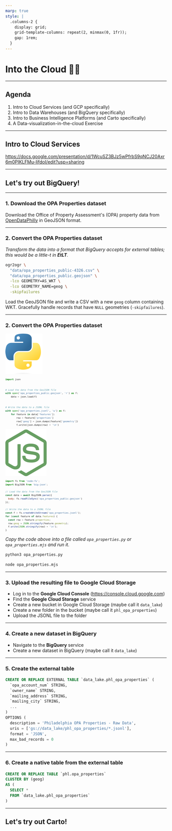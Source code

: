 ```yaml
---
marp: true
style: |
  .columns-2 {
    display: grid;
    grid-template-columns: repeat(2, minmax(0, 1fr));
    gap: 1rem;
  }
---
```


<!-- _backgroundColor: dimgray -->
<!-- _color: white -->

<!-- We're going to move PostgreSQL aside for a while -- we're not saying goodbye, we're just moving it out of the center of our view so that we can make room for the universe of other things we're going to be talking about. 

This week we're going to talk about using programming tools to move data into a particular kind of database called a data warehouse, but before we get there I want to talk about the cloud, and set up our motivation. -->

# Into the Cloud 😶‍🌫️

---

## Agenda

<!-- After spring break we're going to be splitting up into three teams. Each team is going to build their own version of a computer assisted mass appraisal system for the City of Philadelphia.

https://docs.google.com/drawings/d/1_4iotvP8y2ajsU5e-NEkZDGfF1Y7uoE7FY_d3HU1ldE/edit

This system will be useful for both city staff that work within the Office of Property Assessment, and also for residential property owners in Philadelphia. There will be different interfaces useful for the two stakeholder groups, but the interfaces will be based on the same data.

For this, we're going to set up a data warehouse, into which we will place property assessment and related information. The data will be updated on a regular and frequent basis, and we will organize the data so that we can build machine learning models and user interfaces on top of it. All of this will be done automatically on a certain schedule, in the cloud, and without human intervention.
-->

1. Intro to Cloud Services (and GCP specifically)
2. Intro to Data Warehouses (and BigQuery specifically)
3. Intro to Business Intelligence Platforms (and Carto specifically)
3. A Data-visualization-in-the-cloud Exercise

---

## Intro to Cloud Services
<!--
We'll talk more about the project in a couple of weeks, but for now, let's talk about what the cloud is.
-->
https://docs.google.com/presentation/d/1WcuSZ3BJz5wPfrbS9qNCJ20Axr6m0PIKLFMu-ljfdoI/edit?usp=sharing

---

## Let's try out BigQuery!

<!-- We're going to load a dataset into BigQuery and then do some light visualization with it.

There are about 5-bajillion-and-one ways to load data into a data warehouse. In a production environment, many companies will rely on systems such as Stitch or FiveTran for extracting data from sources and loading it into data warehouses or data lakes. These platforms are incredibly useful, and it's definitely a best-practice to use them for basic extraction and loading. However, we're going to use a bit more of a low-level approach in this class (1) to get an understanding of what Stitch and FiveTran are doing for us, and (2) because these ETL platforms have their limits, and there are many cases where data engineers have to write their own custom ingestion logic when a ready-made connector doesn't already exist.

To load our data into BigQuery we're going to use something called "external tables" (the afore-mentioned ETL platforms often use this same method). External tables allow us to upload data to Google Cloud Storage and query it from there as if it were a native table in BigQuery. In other words, loading data into BigQuery could often be as easy as uploading a CSV file to a Google Cloud Storage folder and querying it like a database table.

https://cloud.google.com/bigquery/docs/batch-loading-data

CSV isn't the only format that's supported for external tables; for example, we're going to use a format called Newline Delimited JSON, or "JSON-L". There's also formats like GeoParquet, among others. You can see all the formats in the BigQuery documentation on batch loading data. -->

---

### 1. Download the OPA Properties dataset

Download the Office of Property Assessment's (OPA) property data from [OpenDataPhilly](https://opendataphilly.org/datasets/philadelphia-properties-and-assessment-history/) in GeoJSON format.

<!-- Download the OPA property data from opendataphilly in GeoJSON format. Note that often it doesn't matter too much which initial format you extract data in a data pipeline as an initial step to transform data from one format to something more compatible with the system you're loading into is pretty common. This is one thing that people will often use ogr2ogr for; it's not _just_ for loading data into PostGIS -- it's a tool to convert data from one geospatial format into any other. We've just been using it so far to translate data from GeoJSON or Shapefile format into PostGIS format. We could just as easily go from, for example, Shapefile to CSV.

We could also, download the CSV directly from OpenDataPhilly, but in this case that's not going to get us what we want because the coordinates of the data is in EPSG:2272. Also, I'm going to make a point or two using the GeoJSON.

For the sake of a little bit of exploration, I'll download two formats: the CSV, and the GeoJSON. Both of these contain the same data, just encoded in different formats. -->

---

### 2. Convert the OPA Properties dataset

_Transform the data into a format that BigQuery accepts for external tables; this would be a little-t in **EtLT**._

<!-- In the Data Pipelines Pocket Reference you're going to read about different patterns used in data pipelines. People often talk about "ETL" and "ELT", but Densmore (the author) also refers to "EtLT", which is a pattern we're going to employ often.

We're going to need to translate the file we downloaded into something that BigQuery can understand. In doing this, we're not altering the meaning of any of the fields, or aggregating to change any units of analysis, or filtering any of thedata out. Those would all be big-T transformations. This is really just modifying how the data in encoded to make it compatible with our system.

There are countless ways we could go about this. For example, as I mentioned before, we could use ogr2ogr to translate it into a CSV with a WKT geography column. Alternatively we could use a simple Python or JavaScript script to do the conversion for us. When we get to Cloud Functions you'll see that using a script turns out to be a pretty convenient option, since we'll eventually want this to be run in a process on a cloud server. -->

<div class="columns-2">
<div>

```sh
ogr2ogr \
  "data/opa_properties_public-4326.csv" \
  "data/opa_properties_public.geojson" \
  -lco GEOMETRY=AS_WKT \
  -lco GEOMETRY_NAME=geog \
  -skipfailures
```

</div>
<div>

Load the GeoJSON file and write a CSV with a new `geog` column containing WKT. Gracefully handle records that have `NULL` geometries (`-skipfailures`).

</div>
</div>

---

### 2. Convert the OPA Properties dataset

<!-- If we were to use a small script to do this, it might look like one of these. These scripts use the GeoJSON download files, since we don't have to worry about reprojecting the coordinates into 4326. Also, instead of generating a new CSV, it generates data in a format called JSON-L, or new-line-delimited JSON. This is another format that BigQuery plays well with. It's a little more verbose than CSV, but can be compressed pretty small.

The code block on the left is Python and on the right is JavaScript, but the two blocks of code do basically the same thing. -->

<div class="columns-2" style="font-size: 0.6em">
<div>

![Python h:32](images/Python_icon.png)

```python
import json


# Load the data from the GeoJSON file
with open('opa_properties_public.geojson', 'r') as f:
    data = json.load(f)


# Write the data to a JSONL file
with open('opa_properties.jsonl', 'w') as f:
    for feature in data['features']:
        row = feature['properties']
        row['geog'] = json.dumps(feature['geometry'])
        f.write(json.dumps(row) + '\n')

```

</div>
<div>

![Node.js h:32](images/Node.js_icon.png)

```javascript
import fs from 'node:fs';
import BigJSON from 'big-json';

// Load the data from the GeoJSON file
const data = await BigJSON.parse({
  body: fs.readFileSync('opa_properties_public.geojson')
});

// Write the data to a JSONL file
const f = fs.createWriteStream('opa_properties.jsonl');
for (const feature of data.features) {
  const row = feature.properties;
  row.geog = JSON.stringify(feature.geometry);
  f.write(JSON.stringify(row) + '\n');
}
```

</div>
</div>

_Copy the code above into a file called `opa_properties.py` or `opa_properties.mjs` and run it._

<div class="columns-2">
<div>

```bash
python3 opa_properties.py
```

</div>
<div>

```bash
node opa_properties.mjs
```

</div>
</div>

---

### 3. Upload the resulting file to Google Cloud Storage

<!-- Finally we'll need to upload this file to somewhere in Google Cloud Platform. This is also something we will script in the future, but for now we'll do it manually, with the added bonus that it allows us to get familiar with the Google Cloud Console interface. -->

- Log in to the **Google Cloud Console** (https://console.cloud.google.com)
- Find the **Google Cloud Storage** service
- Create a new bucket in Google Cloud Storage (maybe call it `data_lake`)
- Create a new folder in the bucket (maybe call it `phl_opa_properties`)
- Upload the JSONL file to the folder

---

### 4. Create a new dataset in BigQuery

<!-- Now let's get the BigQuery side of things set up. Remember that in BigQuery a "dataset" is essentially equivalent to a "schema" in PostgreSQL. So let's create a new dataset to store our table in. -->

- Navigate to the **BigQuery** service
- Create a new dataset in BigQuery (maybe call it `data_lake`)

---

### 5. Create the external table

<!-- We've uploaded a file to Google Cloud Storage, and now we have to tell BigQuery to let us query that file as a table bu creating a table object in BigQuery that points to the file. The `uris` option is what I use to specify where the file is. The gs lets us know that it's a GCS url. Also notice the asterisk, or wildcard that I'm using. You can actually have BigQuery treat multiple files as one big table. This is really useful, for example, if you have data that you;re adding to the table on a regular basis; all you have to do is upload the new data to storage and old data will still be there. -->

```sql
CREATE OR REPLACE EXTERNAL TABLE `data_lake.phl_opa_properties` (
  `opa_account_num` STRING,
  `owner_name` STRING,
  `mailing_address` STRING,
  `mailing_city` STRING,
  ...
)
OPTIONS (
  description = 'Philadelphia OPA Properties - Raw Data',
  uris = ['gs://data_lake/phl_opa_properties/*.jsonl'],
  format = 'JSON',
  max_bad_records = 0
)
```

---

### 6. Create a native table from the external table

<!-- Finally, as an optional last step, I almost always create a native table. -->
```sql
CREATE OR REPLACE TABLE `phl.opa_properties`
CLUSTER BY (geog)
AS (
  SELECT *
  FROM `data_lake.phl_opa_properties`
)
```

---

<!-- In class I'll show how you can take a table that you've created and visualize it using a tool like Carto. -->

## Let's try out Carto!
